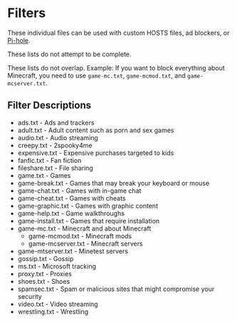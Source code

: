 # Filters

These individual files can be used with custom HOSTS files, ad blockers, or
[Pi-hole](https://pi-hole.net/).

These lists do not attempt to be complete.

These lists do not overlap.  Example: If you want to block everything about
Minecraft, you need to use `game-mc.txt`, `game-mcmod.txt`, and
`game-mcserver.txt`.

## Filter Descriptions

- ads.txt - Ads and trackers
- adult.txt - Adult content such as porn and sex games
- audio.txt - Audio streaming
- creepy.txt - 2spooky4me
- expensive.txt - Expensive purchases targeted to kids
- fanfic.txt - Fan fiction
- fileshare.txt - File sharing
- game.txt - Games
- game-break.txt - Games that may break your keyboard or mouse
- game-chat.txt - Games with in-game chat
- game-cheat.txt - Games with cheats
- game-graphic.txt - Games with graphic content
- game-help.txt - Game walkthroughs
- game-install.txt - Games that require installation
- game-mc.txt - Minecraft and about Minecraft
  - game-mcmod.txt - Minecraft mods
  - game-mcserver.txt - Minecraft servers
- game-mtserver.txt - Minetest servers
- gossip.txt - Gossip
- ms.txt - Microsoft tracking
- proxy.txt - Proxies
- shoes.txt - Shoes
- spamsec.txt - Spam or malicious sites that might compromise your security
- video.txt - Video streaming
- wrestling.txt - Wrestling
